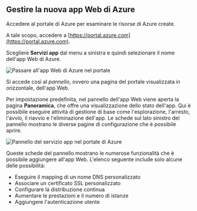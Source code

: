 ## <a name="manage-your-new-azure-web-app"></a>Gestire la nuova app Web di Azure

Accedere al portale di Azure per esaminare le risorse di Azure create.

A tale scopo, accedere a [https://portal.azure.com](https://portal.azure.com).

Scegliere **Servizi app** dal menu a sinistra e quindi selezionare il nome dell'app Web di Azure.

![Passare all'app Web di Azure nel portale](media/manage-azure-web-app/portal1.png)

Si accede così al _pannello_, ovvero una pagina del portale visualizzata in orizzontale, dell'app Web.

Per impostazione predefinita, nel pannello dell'app Web viene aperta la pagina **Panoramica**, che offre una visualizzazione dello stato dell'app. Qui è possibile eseguire attività di gestione di base come l'esplorazione, l'arresto, l'avvio, il riavvio e l'eliminazione dell'app. Le schede sul lato sinistro del pannello mostrano le diverse pagine di configurazione che è possibile aprire.

![Pannello del servizio app nel portale di Azure](media/manage-azure-web-app/portal2.png)

Queste schede del pannello mostrano le numerose funzionalità che è possibile aggiungere all'app Web. L'elenco seguente include solo alcune delle possibilità:

* Eseguire il mapping di un nome DNS personalizzato
* Associare un certificato SSL personalizzato
* Configurare la distribuzione continua
* Aumentare le prestazioni e il numero di istanze
* Aggiungere l'autenticazione utente